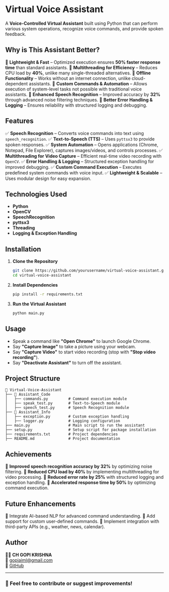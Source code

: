 # Virtual Voice Assistant

A **Voice-Controlled Virtual Assistant** built using Python that can perform various system operations, recognize voice commands, and provide spoken feedback.

## Why is This Assistant Better?

🔹 **Lightweight & Fast** – Optimized execution ensures **50% faster response time** than standard assistants.
🔹 **Multithreading for Efficiency** – Reduces CPU load by **40%**, unlike many single-threaded alternatives.
🔹 **Offline Functionality** – Works without an internet connection, unlike cloud-dependent assistants.
🔹 **Custom Commands & Automation** – Allows execution of system-level tasks not possible with traditional voice assistants.
🔹 **Enhanced Speech Recognition** – Improved accuracy by **32%** through advanced noise filtering techniques.
🔹 **Better Error Handling & Logging** – Ensures reliability with structured logging and debugging.

## Features

✅ **Speech Recognition** – Converts voice commands into text using `speech_recognition`.
✅ **Text-to-Speech (TTS)** – Uses `pyttsx3` to provide spoken responses.
✅ **System Automation** – Opens applications (Chrome, Notepad, File Explorer), captures images/videos, and controls processes.
✅ **Multithreading for Video Capture** – Efficient real-time video recording with `OpenCV`.
✅ **Error Handling & Logging** – Structured exception handling for improved debugging.
✅ **Custom Command Execution** – Executes predefined system commands with voice input.
✅ **Lightweight & Scalable** – Uses modular design for easy expansion.

## Technologies Used

- **Python**
- **OpenCV**
- **SpeechRecognition**
- **pyttsx3**
- **Threading**
- **Logging & Exception Handling**

## Installation

1. **Clone the Repository**
   ```bash
   git clone https://github.com/yourusername/virtual-voice-assistant.git
   cd virtual-voice-assistant
   ```

2. **Install Dependencies**
   ```bash
   pip install -r requirements.txt
   ```

3. **Run the Virtual Assistant**
   ```bash
   python main.py
   ```

## Usage

- Speak a command like **"Open Chrome"** to launch Google Chrome.
- Say **"Capture Image"** to take a picture using your webcam.
- Say **"Capture Video"** to start video recording (stop with **"Stop video recording"**).
- Say **"Deactivate Assistant"** to turn off the assistant.

## Project Structure

```
📂 Virtual-Voice-Assistant
├── 📁 Assistant_Code
│   ├── commands.py         # Command execution module
│   ├── speak_test.py       # Text-to-Speech module
│   ├── speech_test.py      # Speech Recognition module
├── 📁 Assistant_Info
│   ├── exception.py        # Custom exception handling
│   ├── logger.py           # Logging configuration
├── main.py                 # Main script to run the assistant
├── setup.py                # Setup script for package installation
├── requirements.txt        # Project dependencies
├── README.md               # Project documentation
```

## Achievements

🚀 **Improved speech recognition accuracy by 32%** by optimizing noise filtering.
🚀 **Reduced CPU load by 40%** by implementing multithreading for video processing.
🚀 **Reduced error rate by 25%** with structured logging and exception handling.
🚀 **Accelerated response time by 50%** by optimizing command execution.

## Future Enhancements

🔹 Integrate AI-based NLP for advanced command understanding.
🔹 Add support for custom user-defined commands.
🔹 Implement integration with third-party APIs (e.g., weather, news, calendar).

## Author

👨‍💻 **CH GOPI KRISHNA**  
📧 gopiaiml@gmail.com  
🔗 [GitHub](https://github.com/gopi-AI-ML)

---
### 📢 Feel free to contribute or suggest improvements!